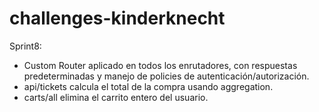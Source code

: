 # challenges-kinderknecht

Sprint8:
- Custom Router aplicado en todos los enrutadores, con respuestas predeterminadas y manejo de policies de autenticación/autorización.
- api/tickets calcula el total de la compra usando aggregation.
- carts/all elimina el carrito entero del usuario.

